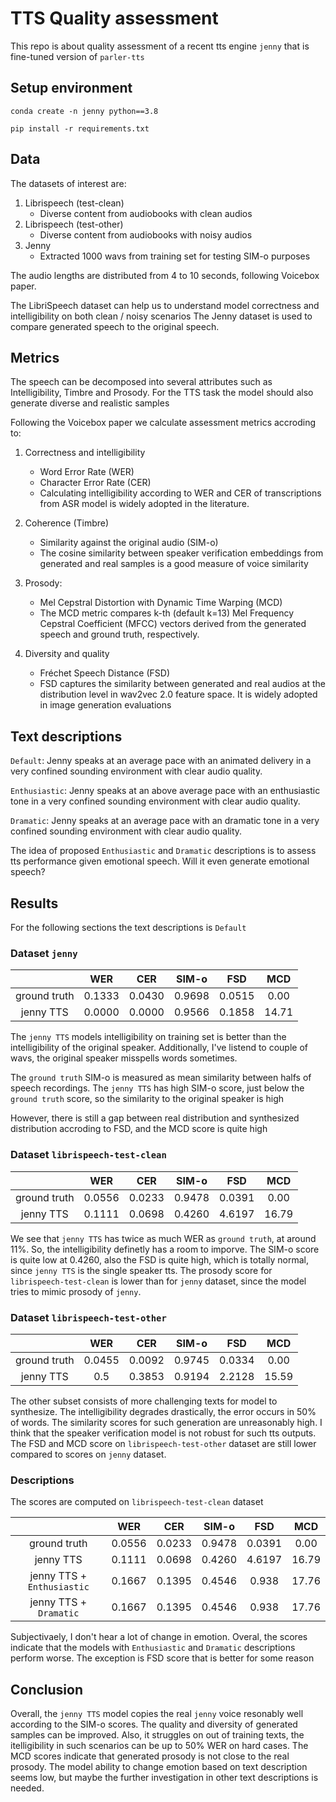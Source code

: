 # TTS Quality assessment

This repo  is about quality assessment of a recent tts engine `jenny` that is fine-tuned version of `parler-tts`

## Setup environment

`conda create -n jenny python==3.8`

`pip install -r requirements.txt`

## Data

The datasets of interest are: 

1. Librispeech (test-clean)
    - Diverse content from audiobooks with clean audios
2. Librispeech (test-other)
    - Diverse content from audiobooks with noisy audios
3. Jenny
    - Extracted 1000 wavs from training set for testing SIM-o purposes

The audio lengths are distributed from  4 to 10 seconds, following Voicebox paper.

The LibriSpeech dataset can help us to understand model correctness and intelligibility on both clean / noisy scenarios
The Jenny dataset is used to compare generated speech to the original speech.

## Metrics

The speech can be decomposed into several attributes such as Intelligibility, Timbre and Prosody. For the TTS task the model should also generate diverse and realistic samples

Following the Voicebox paper we calculate assessment metrics accroding to: 

1. Correctness and intelligibility
    - Word Error Rate (WER)
    - Character Error Rate (CER)
    - Calculating intelligibility according to WER and CER of transcriptions from ASR model is widely adopted in the literature.
2. Coherence (Timbre)
    - Similarity against the original audio (SIM-o)
    - The cosine similarity between speaker verification embeddings from generated and real samples is a good measure of voice similarity 

3. Prosody:
    - Mel Cepstral Distortion with Dynamic Time Warping (MCD)
    - The MCD metric compares k-th (default k=13) Mel Frequency Cepstral Coefficient (MFCC) vectors derived from the generated speech and ground truth, respectively.

4. Diversity and quality
    - Fréchet Speech Distance (FSD) 
    - FSD captures the similarity between generated and real audios at the distribution level in  wav2vec 2.0 feature space. It is widely adopted in image generation evaluations



## Text descriptions

`Default`: Jenny speaks at an average pace with an animated delivery in a very confined sounding environment with clear audio quality. 

`Enthusiastic`: Jenny speaks at an above average pace with an enthusiastic tone in a very confined sounding environment with clear audio quality.

`Dramatic`: Jenny speaks at an average pace with an dramatic tone in a very confined sounding environment with clear audio quality.

The idea of proposed `Enthusiastic` and  `Dramatic` descriptions is to assess tts performance given emotional speech. Will it even generate emotional speech?

## Results
For the following sections the text descriptions is `Default`
### Dataset `jenny`
|               | WER      |   CER    | SIM-o  | FSD     |   MCD    |
| :-----------: | :------: | :-------:| :----: |   :---: | :---:    |
| ground truth  |  0.1333  |   0.0430 | 0.9698 |  0.0515 |    0.00  |
| jenny TTS     |  0.0000  |   0.0000 | 0.9566 |  0.1858 |   14.71  |

The `jenny TTS` models intelligibility on training set is better than the intelligibility of the original speaker. Additionally, I've listend to couple of wavs, the original speaker misspells words sometimes.

 The   `ground truth` SIM-o is measured as mean similarity between halfs of speech recordings. The `jenny TTS` has high SIM-o score, just below the `ground truth` score, so the similarity to the original speaker is high

 However, there is still a gap between real distribution and synthesized distribution accroding to FSD, and the MCD score is quite high


### Dataset `librispeech-test-clean`

|               | WER      |   CER    | SIM-o  | FSD     |   MCD    |
| :-----------: | :------: | :-------:| :----: |   :---: | :---:    |
| ground truth  |  0.0556  |   0.0233 | 0.9478 |  0.0391 |    0.00  |
| jenny TTS     |  0.1111  |   0.0698 | 0.4260 |  4.6197 |   16.79  |

We see that `jenny TTS` has twice as much WER as `ground truth`, at around 11%. So, the intelligibility definetly has a room to imporve.  The SIM-o score is quite low at 0.4260, also the FSD is quite high, which is totally normal, since  `jenny TTS` is the single speaker tts. The prosody score for `librispeech-test-clean` is lower than for `jenny` dataset, since the model tries to mimic prosody of `jenny`.


### Dataset `librispeech-test-other`

|               | WER      |   CER    | SIM-o  | FSD     |   MCD    |
| :-----------: | :------: | :-------:| :----: |   :---: | :---:    |
| ground truth  |  0.0455  |   0.0092 | 0.9745 |  0.0334 |    0.00  |
| jenny TTS     |  0.5     |   0.3853 | 0.9194 |  2.2128 |   15.59  |

The other subset consists of more challenging texts for model to synthesize. The intelligibility degrades drastically, the error occurs in 50% of words. The similarity scores for such generation are unreasonably high. I think that the speaker verification model is not robust for such tts outputs. The FSD and MCD score on `librispeech-test-other` dataset are still lower compared to scores on `jenny` dataset.

### Descriptions

The scores are computed on `librispeech-test-clean` dataset

|                               | WER      |   CER    | SIM-o  | FSD     |   MCD    |
| :-----------:                 | :------: | :-------:| :----: |   :---: | :---:    |
| ground truth                  |  0.0556  |   0.0233 | 0.9478 |  0.0391 |    0.00  |
| jenny TTS                     |  0.1111  |   0.0698 | 0.4260 |  4.6197 |   16.79  |
| jenny TTS + `Enthusiastic`    |  0.1667  |   0.1395 | 0.4546 |  0.938  |   17.76  |
| jenny TTS  + `Dramatic`       |  0.1667  |   0.1395 | 0.4546 |  0.938  |   17.76  |


Subjectivaely, I don't hear a lot of change in emotion. Overal, the scores indicate that the models with `Enthusiastic` and `Dramatic` descriptions perform worse. The exception is FSD score that is better for some reason 

## Conclusion 

Overall, the `jenny TTS` model copies the real `jenny` voice resonably well according to the SIM-o scores. The quality and diversity of generated samples can be improved. Also, it struggles on out of training texts, the itelligibility in such scenarios can be up to 50% WER on hard cases. The MCD scores indicate that generated prosody is not close to the real prosody. The model ability to change emotion based on text description seems low, but maybe the further investigation in other text descriptions is needed. 
